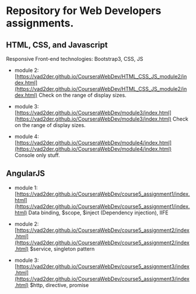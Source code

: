 # Repository for Web Developers assignments.

## HTML, CSS, and Javascript

Responsive Front-end technologies: Bootstrap3, CSS, JS

* module 2: [https://vad2der.github.io/CourseraWebDev/HTML_CSS_JS_module2/index.html](https://vad2der.github.io/CourseraWebDev/HTML_CSS_JS_module2/index.html)  Check on the range of display sizes.

* module 3: [https://vad2der.github.io/CourseraWebDev/module3/index.html](https://vad2der.github.io/CourseraWebDev/module3/index.html)  Check on the range of display sizes.

* module 4: [https://vad2der.github.io/CourseraWebDev/module4/index.html](https://vad2der.github.io/CourseraWebDev/module4/index.html)  Console only stuff.

## AngularJS

* module 1: [https://vad2der.github.io/CourseraWebDev/course5_assignment1/index.html](https://vad2der.github.io/CourseraWebDev/course5_assignment1/index.html) Data binding, $scope, $inject (Dependency injection), IIFE

* module 2: [https://vad2der.github.io/CourseraWebDev/course5_assignment2/index.html](https://vad2der.github.io/CourseraWebDev/course5_assignment2/index.html) $service, singleton pattern

* module 3: [https://vad2der.github.io/CourseraWebDev/course5_assignment3/index.html](https://vad2der.github.io/CourseraWebDev/course5_assignment3/index.html)
$http, directive, promise